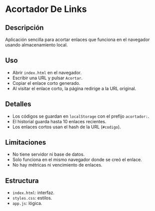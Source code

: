 # Acortador De Links

## Descripción

Aplicación sencilla para acortar enlaces que funciona en el navegador usando almacenamiento local.

## Uso

- Abrir `index.html` en el navegador.
- Escribir una URL y pulsar `Acortar`.
- Copiar el enlace corto generado.
- Al visitar el enlace corto, la página redirige a la URL original.

## Detalles

- Los códigos se guardan en `localStorage` con el prefijo `acortador:`.
- El historial guarda hasta 10 enlaces recientes.
- Los enlaces cortos usan el hash de la URL (`#codigo`).

## Limitaciones

- No tiene servidor ni base de datos.
- Solo funciona en el mismo navegador donde se creó el enlace.
- No hay métricas ni vencimiento de enlaces.

## Estructura

- `index.html`: interfaz.
- `styles.css`: estilos.
- `app.js`: lógica.
